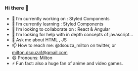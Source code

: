 ### Hi there 👋

<!--
**1wolfrevokcats/1wolfrevokcats** is a ✨ _special_ ✨ repository because its `README.md` (this file) appears on your GitHub profile.

Here are some ideas to get you started:

- 🔭 I’m currently working on ...
- 🌱 I’m currently learning ...
- 👯 I’m looking to collaborate on ...
- 🤔 I’m looking for help with ...
- 💬 Ask me about ...
- 📫 How to reach me: ...
- 😄 Pronouns: ...
- ⚡ Fun fact: ...
-->
- 🔭 I’m currently working on : Styled Components
- 🌱 I’m currently learning : Styled Components
- 👯 I’m looking to collaborate on : React & Angular
- 🤔 I’m looking for help with in depth concepts of javascript...
- 💬 Ask me about HTML , JS
- 📫 How to reach me: @dsouza_milton on twitter, or milton.dsouza1@gmail.com
- 😄 Pronouns: Milton
- ⚡ Fun fact: also a huge fan of anime and video games.
